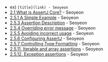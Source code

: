 - ex) `[title](link) - Seoyeon`
- [2.1 What is AssertJ Core?](https://github.com/yeonise/daily-code-snippets/blob/main/AssertJ/Core/2-1-what-is-assertJ-core.md) - Seoyeon
- [2.5.1 A Simple Example](https://github.com/yeonise/daily-code-snippets/blob/main/AssertJ/Core/2-5-1-a-simple-example.md) - Seoyeon
- [2.5.3 Assertion Description](https://github.com/yeonise/daily-code-snippets/blob/main/AssertJ/Core/2-5-3-assertion-description.md) - Seoyeon
- [2.5.4 Overriding error message](https://github.com/yeonise/daily-code-snippets/blob/main/AssertJ/Core/2-5-4-overriding-error-message.md) - Seoyeon
- [2.5.5 Avoiding incorrect usage](https://github.com/yeonise/daily-code-snippets/blob/main/AssertJ/Core/2-5-5-avoiding-incorrect-usage.md) - Seoyeon
- [2.5.6 Configuring AssertJ](https://github.com/yeonise/daily-code-snippets/blob/main/AssertJ/Core/2-5-6-configuring-assertJ.md) - Seoyeon
- [2.5.7 Controlling Type Formatting](https://github.com/yeonise/daily-code-snippets/blob/main/AssertJ/Core/2-5-7-controlling-type-formatting.md) - Seoyeon
- [2.5.11. Iterable and array assertions](https://github.com/yeonise/daily-code-snippets/blob/main/AssertJ/Core/2-5-11-iterable-and-array-assertions.md) - Seoyeon
- [2.5.12. Exception assertions](https://github.com/yeonise/daily-code-snippets/blob/main/AssertJ/Core/2-5-12-exception-assertions.md) - Seoyeon
